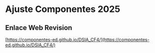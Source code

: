 # **Ajuste Componentes 2025**

## **Enlace Web Revision**

[https://componentes-ed.github.io/DSIA_CF4/](https://componentes-ed.github.io/DSIA_CF4/)

#

